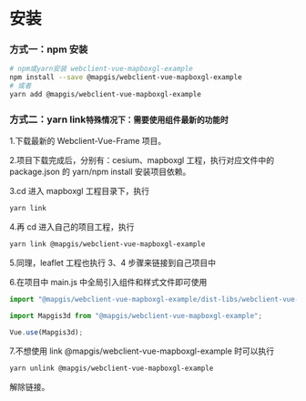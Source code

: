 # 安装

### 方式一：npm 安装

```bash
# npm或yarn安装 webclient-vue-mapboxgl-example
npm install --save @mapgis/webclient-vue-mapboxgl-example
# 或者
yarn add @mapgis/webclient-vue-mapboxgl-example
```

### 方式二：yarn link`特殊情况下：需要使用组件最新的功能时`

1.下载最新的 Webclient-Vue-Frame 项目。

2.项目下载完成后，分别有：cesium、mapboxgl 工程，执行对应文件中的 package.json 的 yarn/npm install 安装项目依赖。

3.cd 进入 mapboxgl 工程目录下，执行

```bash
yarn link
```

4.再 cd 进入自己的项目工程，执行

```bash
yarn link @mapgis/webclient-vue-mapboxgl-example
```

5.同理，leaflet 工程也执行 3、4 步骤来链接到自己项目中

6.在项目中 main.js 中全局引入组件和样式文件即可使用

```js
import "@mapgis/webclient-vue-mapboxgl-example/dist-libs/webclient-vue-mapboxgl-example.css";

import Mapgis3d from "@mapgis/webclient-vue-mapboxgl-example";

Vue.use(Mapgis3d);
```

7.不想使用 link @mapgis/webclient-vue-mapboxgl-example 时可以执行

```bash
yarn unlink @mapgis/webclient-vue-mapboxgl-example
```

解除链接。
